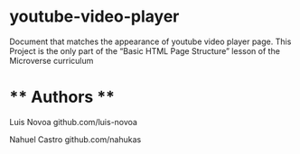 # youtube-video-player

Document that matches the appearance of youtube video player page.
This Project is the only part of the “Basic HTML Page Structure” lesson of the Microverse curriculum

# ** Authors ** 

Luis Novoa
github.com/luis-novoa

Nahuel Castro
github.com/nahukas

